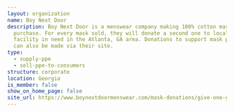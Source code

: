 ```yaml
---
layout: organization
name: Boy Next Door
description: Boy Next Door is a menswear company making 100% cotton masks for
  purchase. For every mask sold, they will donate a second one to local medical
  facility in need in the Atlanta, GA area. Donations to support mask production
  can also be made via their site.
type:
  - supply-ppe
  - sell-ppe-to-consumers
structure: corporate
location: Georgia
is_member: false
show_on_home_page: false
site_url: https://www.boynextdoormenswear.com/mask-donations/give-one-get-one-surgical-style-fabric-mask-3-fabric-choices/
---
```

